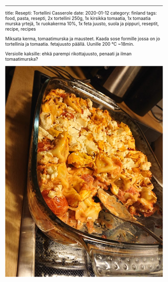 ---
title: Resepti: Tortellini Casserole
date: 2020-01-12
category: finland
tags: food, pasta, resepti, 2x tortellini 250g, 1x kirsikka tomaatia, 1x tomaatia murska yrtejä, 1x ruokakerma 10%, 1x feta juusto, suola ja pippuri, reseptit, recipe, recipes

Miksata kerma, tomaatimurska ja mausteet. Kaada sose formille jossa on jo tortellinia ja tomaatia. fetajuusto päällä. Uunille 200 ℃ ~18min.

Versiolle kaksille: ehkä parempi rikottajuusto, penaati ja ilman tomaatimurska?

![valmis](images/DSC_1345-768x1024.jpg)
